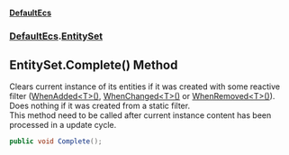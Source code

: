#### [DefaultEcs](./index.md 'index')
### [DefaultEcs](./DefaultEcs.md 'DefaultEcs').[EntitySet](./DefaultEcs-EntitySet.md 'DefaultEcs.EntitySet')
## EntitySet.Complete() Method
Clears current instance of its entities if it was created with some reactive filter ([WhenAdded&lt;T&gt;()](./DefaultEcs-EntityQueryBuilder-WhenAdded-T-().md 'DefaultEcs.EntityQueryBuilder.WhenAdded&lt;T&gt;()'), [WhenChanged&lt;T&gt;()](./DefaultEcs-EntityQueryBuilder-WhenChanged-T-().md 'DefaultEcs.EntityQueryBuilder.WhenChanged&lt;T&gt;()') or [WhenRemoved&lt;T&gt;()](./DefaultEcs-EntityQueryBuilder-WhenRemoved-T-().md 'DefaultEcs.EntityQueryBuilder.WhenRemoved&lt;T&gt;()')).  
Does nothing if it was created from a static filter.  
This method need to be called after current instance content has been processed in a update cycle.  
```csharp
public void Complete();
```
